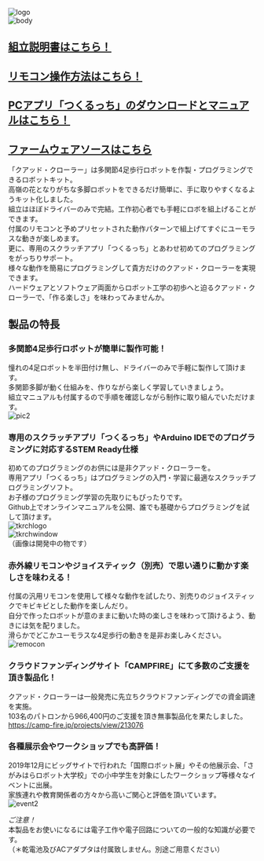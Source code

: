 ![logo](https://bit-trade-one.co.jp/wp/wp-content/uploads/2020/02/ADCRBT-LOGO-YOKOMAX.png)  
![body](https://bit-trade-one.co.jp/wp/wp-content/uploads/2020/02/body.png)

## [組立説明書はこちら！](http://bit-trade-one.co.jp/forUser/ADCRBTmanual.pdf)

## [リモコン操作方法はこちら！](InstructionManual.md)

## [PCアプリ「つくるっち」のダウンロードとマニュアルはこちら！](https://bit-trade-one.github.io/QuadCrawler/familyday_app.html)

## [ファームウェアソースはこちら](https://github.com/sohtamei/TuKuRutch.ext/tree/master/libraries/QuadCrawler)

「クアッド・クローラー」は多関節4足歩行ロボットを作製・プログラミングできるロボットキット。  
高嶺の花となりがちな多脚ロボットをできるだけ簡単に、手に取りやすくなるようキット化しました。  
組立はほぼドライバーのみで完結。工作初心者でも手軽にロボを組上げることができます。  
付属のリモコンと予めプリセットされた動作パターンで組上げてすぐにユーモラスな動きが楽しめます。  
更に、専用のスクラッチアプリ「つくるっち」とあわせ初めてのプログラミングをがっちりサポート。  
様々な動作を簡易にプログラミングして貴方だけのクアッド・クローラーを実現できます。  
ハードウェアとソフトウェア両面からロボット工学の初歩へと迫るクアッド・クローラーで、「作る楽しさ」を味わってみませんか。  



## 製品の特長  
### 多関節4足歩行ロボットが簡単に製作可能！
憧れの4足ロボットを半田付け無し、ドライバーのみで手軽に製作して頂けます。  
多関節多脚が動く仕組みを、作りながら楽しく学習していきましょう。  
組立マニュアルも付属するので手順を確認しながら制作に取り組んでいただけます。  
![pic2](https://bit-trade-one.co.jp/wp/wp-content/uploads/2020/02/pic2.jpg)
 
 
### 専用のスクラッチアプリ「つくるっち」やArduino IDEでのプログラミングに対応するSTEM Ready仕様
初めてのプログラミングのお供には是非クアッド・クローラーを。  
専用アプリ「つくるっち」はプログラミングの入門・学習に最適なスクラッチプログラミングソフト。  
お子様のプログラミング学習の先取りにもぴったりです。  
Github上でオンラインマニュアルを公開、誰でも基礎からプログラミングを試して頂けます。  
![tkrchlogo](https://bit-trade-one.co.jp/wp/wp-content/uploads/2020/02/TuKuRuCh-Logo_FULL.png)  
![tkrchwindow](https://bit-trade-one.co.jp/wp/wp-content/uploads/2020/02/tkrchwindow.jpg)  
（画像は開発中の物です）
 
### 赤外線リモコンやジョイスティック（別売）で思い通りに動かす楽しさを味わえる！
付属の汎用リモコンを使用して様々な動作を試したり、別売りのジョイスティックでキビキビとした動作を楽しんだり。  
自分で作ったロボットが意のままに動いた時の楽しさを味わって頂けるよう、動きには気を配りました。  
滑らかでどこかユーモラスな4足歩行の動きを是非お楽しみください。  
 ![remocon](https://bit-trade-one.co.jp/wp/wp-content/uploads/2020/02/remocon.jpg)  

### クラウドファンディングサイト「CAMPFIRE」にて多数のご支援を頂き製品化！
クアッド・クローラーは一般発売に先立ちクラウドファンディングでの資金調達を実施。  
103名のパトロンから966,400円のご支援を頂き無事製品化を果たしました。  
https://camp-fire.jp/projects/view/213076
 
### 各種展示会やワークショップでも高評価！
2019年12月にビッグサイトで行われた「国際ロボット展」やその他展示会、「さがみはらロボット大学校」での小中学生を対象にしたワークショップ等様々なイベントに出展。  
家族連れや教育関係者の方々から高いご関心と評価を頂いています。  
![event2](https://bit-trade-one.co.jp/wp/wp-content/uploads/2020/02/event2.jpg)  

*ご注意！*  
本製品をお使いになるには電子工作や電子回路についての一般的な知識が必要です。  
（＊乾電池及びACアダプタは付属致しません。別途ご用意ください）

